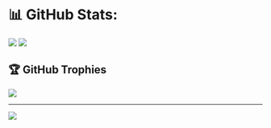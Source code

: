 # 📊 GitHub Stats:
[![](https://github-readme-stats-ruby-sigma-10.vercel.app/api?username=KarbitsCode&theme=transparent&hide_border=false&show_icons=true&include_all_commits=true&show_total_reviews=true)](https://github.com/anuraghazra/github-readme-stats)
[![](https://github-readme-streak-stats.herokuapp.com/?user=KarbitsCode&theme=transparent&hide_border=false&mode=weekly)](https://github.com/DenverCoder1/github-readme-streak-stats)

## 🏆 GitHub Trophies
[![](https://github-profile-trophy.vercel.app/?username=KarbitsCode&theme=algolia&no-frame=false&no-bg=true&margin-w=4&column=7&row=3)](https://github.com/ryo-ma/github-profile-trophy)

---
[![](https://visitcount.itsvg.in/api?id=KarbitsCode&icon=3&color=0)](https://visitcount.itsvg.in)

<!-- Proudly created with GPRM ( https://gprm.itsvg.in ) -->
